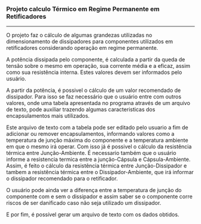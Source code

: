 ### Projeto calculo Térmico em Regime Permanente em Retificadores ###

---

O projeto faz o cálculo de algumas grandezas utilizadas no dimensionamento de dissipadores para componentes utilizados em retificadores considerando operação em regime permanente.

A potência dissipada pelo componente, é calculada a partir da queda de tensão sobre o mesmo em operação, sua corrente média e a eficaz, assim como sua resistência interna. Estes valores devem ser informados pelo usuário.

A partir da potência, é possivel o cálculo de um valor recomendado de dissipador. Para isso se faz necessário que o usuário entre com outros valores, onde
uma tabela apresentada no programa através de um arquivo de texto, pode auxiliar trazendo algumas caracteristicas dos encapsulamentos mais utilizados.

Este arquivo de texto com a tabela pode ser editado pelo usuario a fim de adicionar ou remover encapsulamentos, informando valores como a temperatura de junção máxima do componente e a temperatura ambiente em que o mesmo irá operar. Com isso já é possivel o cálculo da resistência térmica entre Junção-Ambiente.
É necessario também que o usuário informe a resistencia termica entre a junção-Cápsula e Cápsula-Ambiente.
Assim, é feito o cálculo da resistência térmica entre Junção-Dissipador e tambem a resistência térmica entre o Dissipador-Ambiente, que irá informar o dissipador recomendado para o retificador.

O usuário pode ainda ver a diferença entre a temperatura de junção do componente com e sem o dissipador e assim saber se o componente corre riscos de ser danificado caso não seja utilizado um dissipador.

E por fim, é possível gerar um arquivo de texto com os dados obtidos.
